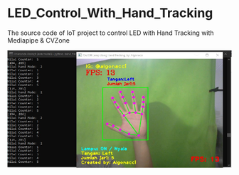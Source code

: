 # LED_Control_With_Hand_Tracking
The source code of IoT project to control LED with Hand Tracking with Mediapipe &amp; CVZone

![Thumbnail](https://github.com/algonacci/LED_Control_With_Hand_Tracking/blob/main/hand_tracking.jpg?raw=true)
